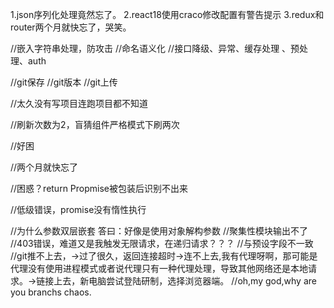 <!-- 问题 -->
1.json序列化处理竟然忘了。
2.react18使用craco修改配置有警告提示
3.redux和router两个月就快忘了，哭笑。

<!-- 优化 -->
//嵌入字符串处理，防攻击
//命名语义化
//接口降级、异常、缓存处理 、预处理、auth

//git保存
//git版本
//git上传

//太久没有写项目连跑项目都不知道

//刷新次数为2，盲猜组件严格模式下刷两次


<!-- 感受 -->
//好困

//两个月就快忘了

//困惑？return Propmise被包装后识别不出来

//低级错误，promise没有惰性执行

<!-- bug -->
//为什么参数双层嵌套
答曰：好像是使用对象解构参数
//聚集性模块输出不了
//403错误，难道又是我触发无限请求，在递归请求？？？
//与预设字段不一致
//git推不上去，->过了很久，返回连接超时->连不上去,我有代理呀啊，那可能是代理没有使用进程模式或者说代理只有一种代理处理，导致其他网络还是本地请求。->链接上去，新电脑尝试登陆研制，选择浏览器端。
//oh,my god,why are you branchs chaos.
